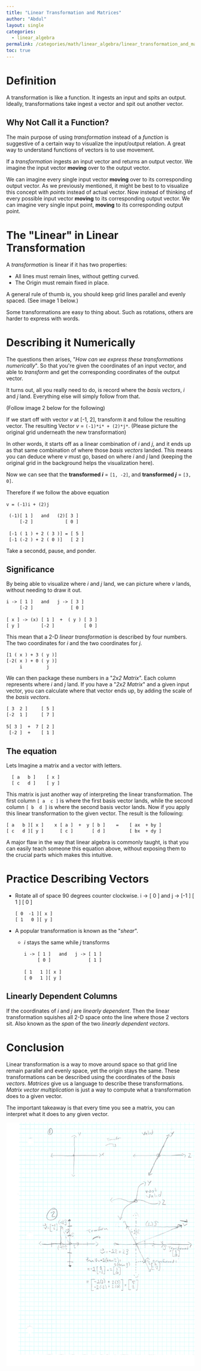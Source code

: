 ```yaml
---
title: "Linear Transformation and Matrices"
author: "Abdul"
layout: single
categories:
  - linear_algebra
permalink: /categories/math/linear_algebra/linear_transformation_and_matrices
toc: true
---
```



# Definition
A transformation is like a function.
It ingests an input and spits an output.
Ideally, transformations take ingest a vector and spit out another vector.

## Why Not Call it a Function?
The main purpose of using *transformation* instead of a *function* is suggestive of a certain way to visualize the input/output relation.
A great way to understand functions of vectors is to use movement.

If a *transformation* ingests an input vector and returns an output vector.
We imagine the input vector __moving__ over to the output vector.

We can imagine every single input vector __moving__ over to its corresponding output vector.
As we previously mentioned, it might be best to to visualize this concept with *points* instead of actual vector.
Now instead of thinking of every possible input vector __moving__ to its corresponding output vector.
We can imagine very single input point, __moving__ to its corresponding output point.

# The "Linear" in Linear Transformation
A *transformation* is linear if it has two properties:
- All lines must remain lines, without getting curved.
- The Origin must remain fixed in place.

A general rule of thumb is, you should keep grid lines parallel and evenly spaced. (See image 1 below.)

Some transformations are easy to thing about.
Such as rotations, others are harder to express with words.

# Describing it Numerically
The questions then arises, "*How can we express these transformations numerically*".
So that you're given the coordinates of an input vector, and able to *transform* and get the corresponding coordinates of the output vector.

It turns out, all you really need to do, is record where the *basis vectors*, *i* and *j* land.
Everything else will simply follow from that.

(Follow image 2 below for the following)

If we start off with vector *v* at [-1, 2], transform it and follow the resulting vector.
The resulting Vector *v* = `(-1)*i* + (2)*j*`.
(Please picture the original grid underneath the new transformation)

In other words, it starts off as a linear combination of *i* and *j*,
and it ends up as that same combination of where those *basis vectors* landed.
This means you can deduce where *v* must go, based on where *i* and *j* land (keeping the original grid in the background helps the visualization here).

Now we can see that the __transformed *i*__ = `[1, -2]`, and __transformed *j*__ = `[3, 0]`.

Therefore if we follow the above equation

`v = (-1)i + (2)j`

     (-1)[ 1 ]   and   (2)[ 3 ]
         [-2 ]            [ 0 ]   

     [-1 ( 1 ) + 2 ( 3 )] = [ 5 ]
     [-1 (-2 ) + 2 ( 0 )]   [ 2 ]

Take a secondd, pause, and ponder.

## Significance

By being able to visualize where *i* and *j* land, we can picture where *v* lands, without needing to draw it out.

    i -> [ 1 ]   and   j -> [ 3 ]
         [-2 ]              [ 0 ]   

    [ x ] -> (x) [ 1 ]  +  ( y ) [ 3 ]
    [ y ]        [-2 ]           [ 0 ]  


This mean that a 2-D *linear transformation* is described by four numbers.
The two coordinates for *i* and the two coordinates for *j*.

    [1 ( x ) + 3 ( y )]
    [-2( x ) + 0 ( y )]
         i         j

We can then package these numbers in a "*2x2 Matrix*".
Each column represents where *i* and *j* land.
If you have a "*2x2 Matrix*" and a given input vector,
you can calculate where that vector ends up, by adding the scale of the *basis vectors*.

    [ 3  2 ]     [ 5 ]
    [-2  1 ]     [ 7 ]

    5[ 3 ]  +  7 [ 2 ]
     [-2 ]  +    [ 1 ]


## The equation

Lets Imagine a matrix and a vector with letters.

      [ a   b ]    [ x ]
      [ c   d ]    [ y ]

This matrix is just another way of interpreting the linear transformation.
The first column `[ a  c ]` is where the first basis vector lands,
while the second column `[ b  d ]` is where the second basis vector lands.
Now if you apply this linear transformation to the given vector.
The result is the following:

    [ a   b ][ x ]    x [ a ]  +  y [ b ]    =    [ ax  + by ]
    [ c   d ][ y ]      [ c ]       [ d ]         [ bx  + dy ]


A major flaw in the way that linear algebra is commonly taught,
is that you can easily teach someone this equation above,
without exposing them to the crucial parts which makes this intuitive.

# Practice Describing Vectors

- Rotate all of space 90 degrees counter clockwise.
    i -> [ 0 ]   and   j -> [-1 ]
         [ 1 ]              [ 0 ]   

      [ 0  -1 ][ x ]
      [ 1   0 ][ y ]

* A popular transformation is known as the "*shear*".
  - *i* stays the same while *j* transforms

        i -> [ 1 ]   and   j -> [ 1 ]
             [ 0 ]              [ 1 ]   

        [ 1   1 ][ x ]
        [ 0   1 ][ y ]

## Linearly Dependent Columns

If the coordinates of *i* and *j* are *linearly dependent*.
Then the linear transformation squishes all 2-D space onto the line where those 2 vectors sit.
Also known as the *span* of the two *linearly dependent vectors*.


# Conclusion
Linear transformation is a way to move around space so that grid line remain parallel and evenly space, yet the origin stays the same.
These transformations can be described using the coordinates of the *basis vectors*.
*Matrices* give us a language to describe these transformations.
*Matrix vector multiplication* is just a way to compute what a transformation does to a given vector.

The important takeaway is that every time you see a matrix, you can interpret what it does to any given vector.


![Look](/assets/images/linear_algebra_linear_transformation.jpg)
